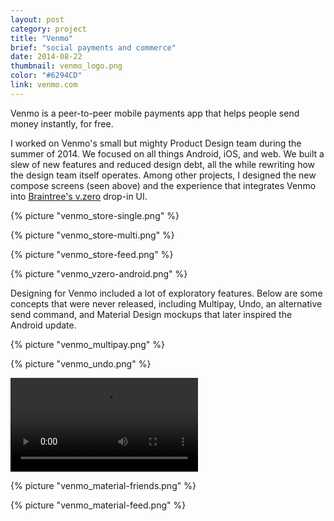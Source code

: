 ```yaml
---
layout: post
category: project
title: "Venmo"
brief: "social payments and commerce"
date: 2014-08-22
thumbnail: venmo_logo.png
color: "#6294CD"
link: venmo.com
---
```


Venmo is a peer-to-peer mobile payments app that helps people send money instantly, for free.

<p>I worked on Venmo's small but mighty Product Design team during the summer of 2014. We focused on all things Android, iOS, and web. We built a slew of new features and reduced design debt, all the while rewriting how the design team itself operates. Among other projects, I designed the new compose screens (seen above) and the experience that integrates Venmo into <a href="https://www.braintreepayments.com/v.zero">Braintree's v.zero</a> drop-in UI.</p>

{% picture "venmo_store-single.png" %}

{% picture "venmo_store-multi.png" %}

{% picture "venmo_store-feed.png" %}

{% picture "venmo_vzero-android.png" %}

Designing for Venmo included a lot of exploratory features. Below are some concepts that were never released, including Multipay, Undo, an alternative send command, and Material Design mockups that later inspired the Android update.

{% picture "venmo_multipay.png" %}

{% picture "venmo_undo.png" %}

<div class="embed-container">
  <video class="shadow" autoplay loop>
    <source src="/img/venmo/venmo_slider.webm" type="video/webm">
  </video>
</div>

{% picture "venmo_material-friends.png" %}

{% picture "venmo_material-feed.png" %}
